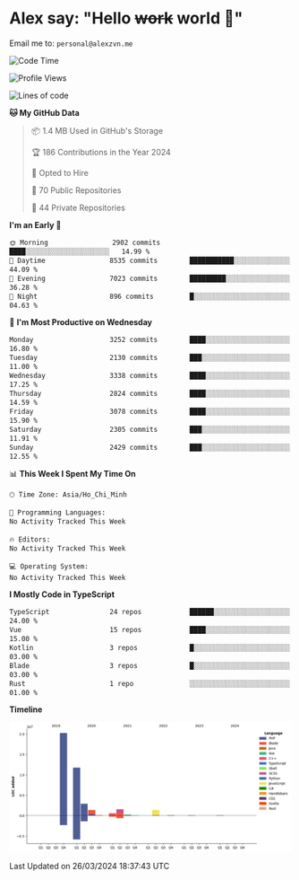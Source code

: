 # Alex say: "Hello ~~work~~ world 🐾"
Email me to: `personal@alexzvn.me`

<!--START_SECTION:waka-->
![Code Time](http://img.shields.io/badge/Code%20Time-1%2C066%20hrs%2055%20mins-blue)

![Profile Views](http://img.shields.io/badge/Profile%20Views-0-blue)

![Lines of code](https://img.shields.io/badge/From%20Hello%20World%20I%27ve%20Written-40.3%20million%20lines%20of%20code-blue)

**🐱 My GitHub Data** 

> 📦 1.4 MB Used in GitHub's Storage 
 > 
> 🏆 186 Contributions in the Year 2024
 > 
> 💼 Opted to Hire
 > 
> 📜 70 Public Repositories 
 > 
> 🔑 44 Private Repositories 
 > 
**I'm an Early 🐤** 

```text
🌞 Morning                2902 commits        ████░░░░░░░░░░░░░░░░░░░░░   14.99 % 
🌆 Daytime                8535 commits        ███████████░░░░░░░░░░░░░░   44.09 % 
🌃 Evening                7023 commits        █████████░░░░░░░░░░░░░░░░   36.28 % 
🌙 Night                  896 commits         █░░░░░░░░░░░░░░░░░░░░░░░░   04.63 % 
```
📅 **I'm Most Productive on Wednesday** 

```text
Monday                   3252 commits        ████░░░░░░░░░░░░░░░░░░░░░   16.80 % 
Tuesday                  2130 commits        ███░░░░░░░░░░░░░░░░░░░░░░   11.00 % 
Wednesday                3338 commits        ████░░░░░░░░░░░░░░░░░░░░░   17.25 % 
Thursday                 2824 commits        ████░░░░░░░░░░░░░░░░░░░░░   14.59 % 
Friday                   3078 commits        ████░░░░░░░░░░░░░░░░░░░░░   15.90 % 
Saturday                 2305 commits        ███░░░░░░░░░░░░░░░░░░░░░░   11.91 % 
Sunday                   2429 commits        ███░░░░░░░░░░░░░░░░░░░░░░   12.55 % 
```


📊 **This Week I Spent My Time On** 

```text
🕑︎ Time Zone: Asia/Ho_Chi_Minh

💬 Programming Languages: 
No Activity Tracked This Week

🔥 Editors: 
No Activity Tracked This Week

💻 Operating System: 
No Activity Tracked This Week
```

**I Mostly Code in TypeScript** 

```text
TypeScript               24 repos            ██████░░░░░░░░░░░░░░░░░░░   24.00 % 
Vue                      15 repos            ████░░░░░░░░░░░░░░░░░░░░░   15.00 % 
Kotlin                   3 repos             █░░░░░░░░░░░░░░░░░░░░░░░░   03.00 % 
Blade                    3 repos             █░░░░░░░░░░░░░░░░░░░░░░░░   03.00 % 
Rust                     1 repo              ░░░░░░░░░░░░░░░░░░░░░░░░░   01.00 % 
```



**Timeline**

![Lines of Code chart](https://raw.githubusercontent.com/alexzvn/alexzvn/main/assets/bar_graph.png)


 Last Updated on 26/03/2024 18:37:43 UTC
<!--END_SECTION:waka-->
